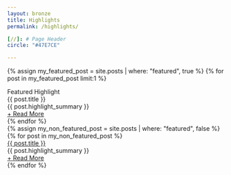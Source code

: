 ```yaml
---
layout: bronze
title: Highlights
permalink: /highlights/

[//]: # Page Header
circle: "#47E7CE"

---
```

{% assign my_featured_post = site.posts | where: "featured", true %}
{% for post in my_featured_post limit:1 %}
<div class="highlights_group discover_overlay" style="background-image: url('{{ post.cover }}');">
    <div class="discover_grid">
        <div class="highlights_meta">
            <div class="highlights_top">
                <div class="frow justify-end">
                    <div class="featured">
                        Featured Highlight
                    </div>
                </div>
            </div>
            <div class="highlights_bottom">
                <div class="frow justify-start">
                    <div>
                        <div class="featured_title">
                            {{ post.title }}
                        </div>
                        <div class="featured_summary">
                            {{ post.highlight_summary }}
                        </div>
                        <a class="brand_cta_v2" href="{{ post.url }}"><div class="featured_cta">
                            + Read More
                        </div></a>
                    </div>
                </div>
            </div>
        </div>
    </div>
</div>
{% endfor %}

<section class="textured_bg">
    <div class="discover_grid">
        <div class="highlights_items_meta">
            <div class="frow justify-between">
                {% assign my_non_featured_post = site.posts | where: "featured", false %}
                {% for post in my_non_featured_post %}
                <div class="highlights_item js_discover_reveal">
                    <div class="highlights_item_title">
                        <a href="{{ post.url }}">{{ post.title }}</a>
                    </div>
                    <div class="highlights_item_summary">
                        {{ post.highlight_summary }}
                    </div>
                    <a class="brand_cta_v2" href="{{ post.url }}"><div class="highlights_cta">
                        + Read More
                    </div></a>
                </div>
                {% endfor %}
            </div>
        </div>
    </div>
</section>

